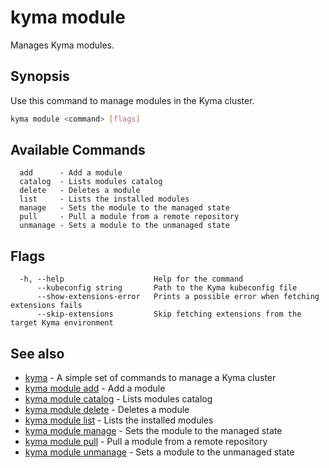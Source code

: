 # kyma module

Manages Kyma modules.

## Synopsis

Use this command to manage modules in the Kyma cluster.

```bash
kyma module <command> [flags]
```

## Available Commands

```text
  add      - Add a module
  catalog  - Lists modules catalog
  delete   - Deletes a module
  list     - Lists the installed modules
  manage   - Sets the module to the managed state
  pull     - Pull a module from a remote repository
  unmanage - Sets a module to the unmanaged state
```

## Flags

```text
  -h, --help                    Help for the command
      --kubeconfig string       Path to the Kyma kubeconfig file
      --show-extensions-error   Prints a possible error when fetching extensions fails
      --skip-extensions         Skip fetching extensions from the target Kyma environment
```

## See also

* [kyma](kyma.md)                                 - A simple set of commands to manage a Kyma cluster
* [kyma module add](kyma_module_add.md)           - Add a module
* [kyma module catalog](kyma_module_catalog.md)   - Lists modules catalog
* [kyma module delete](kyma_module_delete.md)     - Deletes a module
* [kyma module list](kyma_module_list.md)         - Lists the installed modules
* [kyma module manage](kyma_module_manage.md)     - Sets the module to the managed state
* [kyma module pull](kyma_module_pull.md)         - Pull a module from a remote repository
* [kyma module unmanage](kyma_module_unmanage.md) - Sets a module to the unmanaged state
